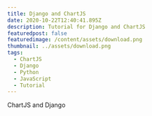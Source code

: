 ```yaml
---
title: Django and ChartJS
date: 2020-10-22T12:40:41.895Z
description: Tutorial for Django and ChartJS
featuredpost: false
featuredimage: /content/assets/download.png
thumbnail: ../assets/download.png
tags:
  - ChartJS
  - Django
  - Python
  - JavaScript
  - Tutorial
---
```

ChartJS and Django
